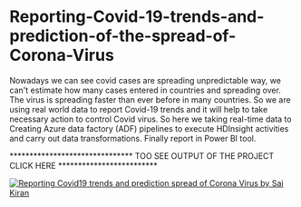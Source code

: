 # Reporting-Covid-19-trends-and-prediction-of-the-spread-of-Corona-Virus

Nowadays we can see covid cases are spreading unpredictable way, we can't estimate how many cases entered in countries and spreading over. 
The virus is spreading faster than ever before in many countries. So we are using real world data to report Covid-19 trends and it will help
to take necessary action to control Covid virus. So here we taking real-time data to Creating Azure data factory (ADF) pipelines to execute 
HDInsight activities and carry out data transformations. Finally report in Power BI tool. 



*******************************        TOO SEE OUTPUT OF THE PROJECT CLICK HERE         *************************

[![Reporting Covid19 trends and prediction spread of Corona Virus by Sai Kiran](https://img.youtube.com/vi/zgNdoWWXymk/0.jpg)](https://www.youtube.com/watch?v=zgNdoWWXymk-Y "Reporting Covid19 trends and prediction spread of Corona Virus by Sai Kiran")



